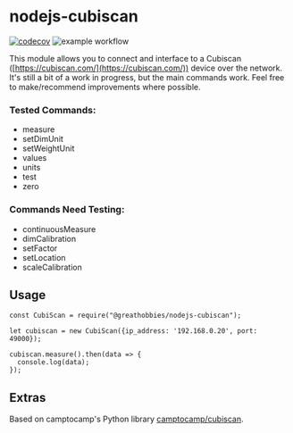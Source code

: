 # nodejs-cubiscan
[![codecov](https://codecov.io/gh/davidflypei/nodejs-cubiscan/branch/main/graph/badge.svg?token=WS5X4P29ZZ)](https://codecov.io/gh/davidflypei/nodejs-cubiscan)
![example workflow](https://github.com/davidflypei/nodejs-cubiscan/actions/workflows/main.yml/badge.svg)

This module allows you to connect and interface to a Cubiscan ([https://cubiscan.com/](https://cubiscan.com/)) device over the network. It's still a bit of a work in progress, but the main commands work. Feel free to make/recommend improvements where possible.

### Tested Commands:

- measure
- setDimUnit
- setWeightUnit
- values
- units
- test
- zero

### Commands Need Testing:

- continuousMeasure
- dimCalibration
- setFactor
- setLocation
- scaleCalibration

## Usage

```Node
const CubiScan = require("@greathobbies/nodejs-cubiscan");

let cubiscan = new CubiScan({ip_address: '192.168.0.20', port: 49000});

cubiscan.measure().then(data => {
  console.log(data);
});
```


## Extras

Based on camptocamp's Python library [camptocamp/cubiscan](https://github.com/camptocamp/cubiscan).